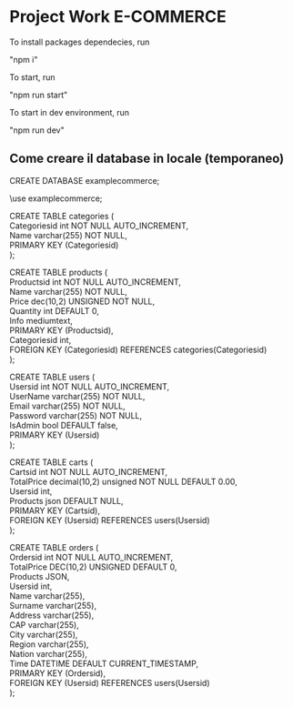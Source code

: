 # Project Work E-COMMERCE

To install packages dependecies, run 

"npm i"

To start, run 

"npm run start"

To start in dev environment, run 

"npm run dev"


## Come creare il database in locale (temporaneo)

CREATE DATABASE examplecommerce;

\use examplecommerce;

CREATE TABLE categories (  
Categoriesid int NOT NULL AUTO_INCREMENT,  
Name varchar(255) NOT NULL,  
PRIMARY KEY (Categoriesid)  
);

CREATE TABLE products (  
    Productsid int NOT NULL AUTO_INCREMENT,  
    Name varchar(255) NOT NULL,  
    Price dec(10,2) UNSIGNED NOT NULL,  
    Quantity int DEFAULT 0,  
    Info mediumtext,  
    PRIMARY KEY (Productsid),  
    Categoriesid int,  
    FOREIGN KEY (Categoriesid) REFERENCES categories(Categoriesid)  
);

CREATE TABLE users (  
    Usersid int NOT NULL AUTO_INCREMENT,  
    UserName varchar(255) NOT NULL,  
    Email varchar(255) NOT NULL,  
    Password varchar(255) NOT NULL,  
    IsAdmin bool DEFAULT false,  
    PRIMARY KEY (Usersid)  
);

CREATE TABLE carts (  
  Cartsid int NOT NULL AUTO_INCREMENT,  
  TotalPrice decimal(10,2) unsigned NOT NULL DEFAULT 0.00,  
  Usersid int,  
  Products json DEFAULT NULL,  
  PRIMARY KEY (Cartsid),  
  FOREIGN KEY (Usersid) REFERENCES users(Usersid)   
);

CREATE TABLE orders (  
    Ordersid int NOT NULL AUTO_INCREMENT,  
    TotalPrice DEC(10,2) UNSIGNED DEFAULT 0,  
    Products JSON,  
    Usersid int,  
    Name varchar(255),  
    Surname varchar(255),  
    Address varchar(255),  
    CAP varchar(255),  
    City varchar(255),  
    Region varchar(255),  
    Nation varchar(255),  
    Time DATETIME DEFAULT CURRENT_TIMESTAMP,  
    PRIMARY KEY (Ordersid),  
    FOREIGN KEY (Usersid) REFERENCES users(Usersid)  
);